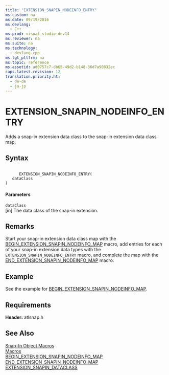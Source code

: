 ```yaml
---
title: "EXTENSION_SNAPIN_NODEINFO_ENTRY"
ms.custom: na
ms.date: 09/19/2016
ms.devlang: 
  - C++
ms.prod: visual-studio-dev14
ms.reviewer: na
ms.suite: na
ms.technology: 
  - devlang-cpp
ms.tgt_pltfrm: na
ms.topic: reference
ms.assetid: ad0757c7-db65-49d2-b148-36d7a90832ec
caps.latest.revision: 12
translation.priority.ht: 
  - de-de
  - ja-jp
---
```

# EXTENSION_SNAPIN_NODEINFO_ENTRY
Adds a snap-in extension data class to the snap-in extension data class map.  
  
## Syntax  
  
```  
  
      EXTENSION_SNAPIN_NODEINFO_ENTRY(   
   dataClass    
)  
```  
  
#### Parameters  
 `dataClass`  
 [in] The data class of the snap-in extension.  
  
## Remarks  
 Start your snap-in extension data class map with the [BEGIN_EXTENSION_SNAPIN_NODEINFO_MAP](../vs140/BEGIN_EXTENSION_SNAPIN_NODEINFO_MAP.md) macro, add entries for each of your snap-in extension data types with the `EXTENSION_SNAPIN_NODEINFO_ENTRY` macro, and complete the map with the [END_EXTENSION_SNAPIN_NODEINFO_MAP](../vs140/END_EXTENSION_SNAPIN_NODEINFO_MAP.md) macro.  
  
## Example  
 See the example for [BEGIN_EXTENSION_SNAPIN_NODEINFO_MAP](../vs140/BEGIN_EXTENSION_SNAPIN_NODEINFO_MAP.md).  
  
## Requirements  
 **Header:** atlsnap.h  
  
## See Also  
 [Snap-In Object Macros](../vs140/Snap-In-Object-Macros.md)   
 [Macros](../vs140/ATL-Macros.md)   
 [BEGIN_EXTENSION_SNAPIN_NODEINFO_MAP](../vs140/BEGIN_EXTENSION_SNAPIN_NODEINFO_MAP.md)   
 [END_EXTENSION_SNAPIN_NODEINFO_MAP](../vs140/END_EXTENSION_SNAPIN_NODEINFO_MAP.md)   
 [EXTENSION_SNAPIN_DATACLASS](../vs140/EXTENSION_SNAPIN_DATACLASS.md)